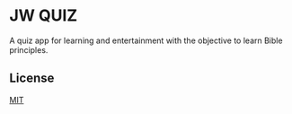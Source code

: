 # JW QUIZ

A quiz app for learning and entertainment with the objective to learn Bible principles.

## License
[MIT](https://choosealicense.com/licenses/mit/)